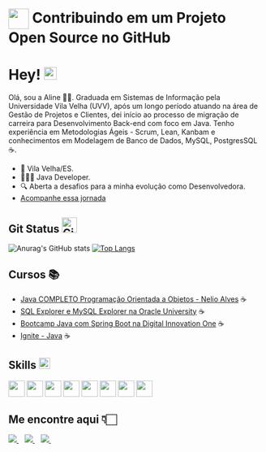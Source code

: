 <h1>
    <a href="https://www.dio.me/">
     <img align="center" width="40px" src="https://hermes.digitalinnovation.one/assets/diome/logo-minimized.png"></a>
    <span> Contribuindo em um Projeto Open Source no GitHub</span>
</h1>

# Hey! <img src = "https://raw.githubusercontent.com/MartinHeinz/MartinHeinz/master/wave.gif" width=25>

Olá, sou a Aline 🙋🏻. Graduada em Sistemas de Informação pela Universidade Vila Velha (UVV), após um longo período atuando na área de Gestão de Projetos e Clientes, dei início ao processo de migração de carreira para Desenvolvimento Back-end com foco em Java. Tenho experiência em Metodologias Ágeis - Scrum, Lean, Kanbam e conhecimentos em Modelagem de Banco de Dados, MySQL, PostgresSQL ☕.

- 📌 Vila Velha/ES.
- 👩🏻‍💻 Java Developer.
- 🔍 Aberta a desafios para a minha evolução como Desenvolvedora.
- <a href="#" target="_blank">[Acompanhe essa jornada](https://github.com/AlinePBrandao?tab=repositories)</a>
## Git Status <img src="https://media.giphy.com/media/W5eoZHPpUx9sapR0eu/giphy.gif" width=30 alt="Git"/>

![Anurag's GitHub stats](https://github-readme-stats.vercel.app/api?username=AlinePBrandao&theme=dark&show_icons=true&card_width=400)
[![Top Langs](https://github-readme-stats.vercel.app/api/top-langs/?username=AlinePBrandao&langs_count=8&layout=compact&theme=dark)](https://github.com/anuraghazra/github-readme-stats)

## Cursos 📚
- <a href="#" target="_blank">[Java COMPLETO Programação Orientada a Objetos - Nelio Alves](https://www.udemy.com/course/java-curso-completo/?couponCode=KEEPLEARNING) ☕</a>
- <a href="#" target="_blank">[SQL Explorer e MySQL Explorer na Oracle University](https://mylearn.oracle.com/) ☕</a>
- <a href="#" target="_blank">[Bootcamp Java com Spring Boot na Digital Innovation One](https://web.dio.me/track/coding-the-future-claro-java-spring-boot?utm_source=engagement&utm_medium=email&utm_campaign=coding-the-future-claro-java-spring-boot&utm_term=bootcamp-users&utm_content=enrollment-cta) ☕</a>
- <a href="#" target="_blank">[Ignite - Java](https://app.rocketseat.com.br/journey/java/overview) ☕</a>

## Skills <img src = "https://media2.giphy.com/media/QssGEmpkyEOhBCb7e1/giphy.gif?cid=ecf05e47a0n3gi1bfqntqmob8g9aid1oyj2wr3ds3mg700bl&rid=giphy.gif" width = 22>

<a> <img width=32 src ='https://raw.githubusercontent.com/rahulbanerjee26/githubAboutMeGenerator/main/icons/java.svg'></a>
<a> <img width=32 src ='https://raw.githubusercontent.com/rahulbanerjee26/githubAboutMeGenerator/main/icons/spring.svg'></a>
<a> <img width=32 src ='https://raw.githubusercontent.com/rahulbanerjee26/githubAboutMeGenerator/main/icons/mongodb.svg'></a>
<a> <img width=32 src ='https://raw.githubusercontent.com/rahulbanerjee26/githubAboutMeGenerator/main/icons/oracle.svg'></a>
<a> <img width=32 src ='https://raw.githubusercontent.com/rahulbanerjee26/githubAboutMeGenerator/main/icons/mysql.svg'></a>
<a> <img width=32 src ='https://raw.githubusercontent.com/rahulbanerjee26/githubAboutMeGenerator/main/icons/postgresql.svg'></a>
<a> <img width=32 src ='https://raw.githubusercontent.com/rahulbanerjee26/githubAboutMeGenerator/main/icons/docker.svg'></a>
<a><img width=32 src ='https://raw.githubusercontent.com/rahulbanerjee26/githubAboutMeGenerator/main/icons/git.svg'></a>


## Me encontre aqui 👇🏻
<a href="https://www.linkedin.com/in/aline-brandão/" target="_blank">
    <img src="https://img.shields.io/badge/linkedin-%230077B5.svg?&style=for-the-badge&logo=linkedin&logoColor=white" />
  </a>&nbsp;&nbsp;
 <a href="mailto:alinep02brandao@gmail.com">
    <img src="https://img.shields.io/badge/Microsoft_Outlook-0078D4?style=for-the-badge&logo=microsoft-outlook&logoColor=white" />        
  </a>&nbsp;&nbsp;
  <a href="https://api.whatsapp.com/send?phone=5527996606692">
    <img src="https://img.shields.io/badge/WhatsApp-25D366?style=for-the-badge&logo=whatsapp&logoColor=white" />        
  </a>&nbsp;&nbsp; 
